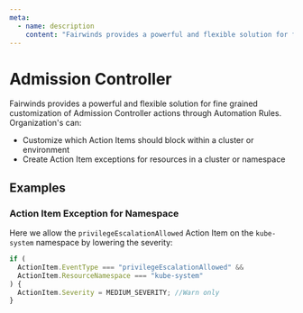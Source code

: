 ```yaml
---
meta:
  - name: description
    content: "Fairwinds provides a powerful and flexible solution for fine grained customization of Admission Controller actions through Automation Rules."
---
```

# Admission Controller

Fairwinds provides a powerful and flexible solution for fine grained customization of Admission Controller actions through Automation Rules. Organization's can:
* Customize which Action Items should block within a cluster or environment 
* Create Action Item exceptions for resources in a cluster or namespace 


## Examples
### Action Item Exception for Namespace
Here we allow the `privilegeEscalationAllowed` Action Item on the `kube-system` namespace by lowering the severity: 

```js
if (
  ActionItem.EventType === "privilegeEscalationAllowed" &&
  ActionItem.ResourceNamespace === "kube-system"
) {
  ActionItem.Severity = MEDIUM_SEVERITY; //Warn only
}
```
